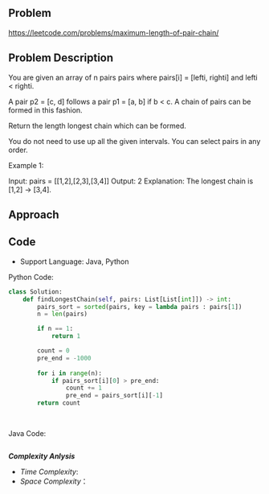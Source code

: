 ## Problem

https://leetcode.com/problems/maximum-length-of-pair-chain/

## Problem Description

You are given an array of n pairs pairs where pairs[i] = [lefti, righti] and lefti < righti.

A pair p2 = [c, d] follows a pair p1 = [a, b] if b < c. A chain of pairs can be formed in this fashion.

Return the length longest chain which can be formed.

You do not need to use up all the given intervals. You can select pairs in any order.

 

Example 1:

Input: pairs = [[1,2],[2,3],[3,4]]
Output: 2
Explanation: The longest chain is [1,2] -> [3,4].



## Approach

## Code

- Support Language: Java, Python

Python Code:

```py
class Solution:
    def findLongestChain(self, pairs: List[List[int]]) -> int:
        pairs_sort = sorted(pairs, key = lambda pairs : pairs[1])        
        n = len(pairs)

        if n == 1:
            return 1

        count = 0
        pre_end = -1000
        
        for i in range(n):            
            if pairs_sort[i][0] > pre_end:
                count += 1
                pre_end = pairs_sort[i][-1]
        return count
    
        
```

Java Code:

```

```

**_Complexity Anlysis_**

- _Time Complexity_: 
- _Space Complexity_：
